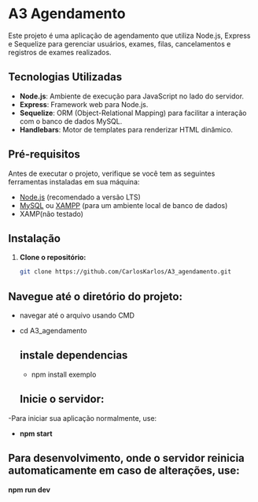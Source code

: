 # A3 Agendamento

Este projeto é uma aplicação de agendamento que utiliza Node.js, Express e Sequelize para gerenciar usuários, exames, filas, cancelamentos e registros de exames realizados.

## Tecnologias Utilizadas

- **Node.js**: Ambiente de execução para JavaScript no lado do servidor.
- **Express**: Framework web para Node.js.
- **Sequelize**: ORM (Object-Relational Mapping) para facilitar a interação com o banco de dados MySQL.
- **Handlebars**: Motor de templates para renderizar HTML dinâmico.

## Pré-requisitos

Antes de executar o projeto, verifique se você tem as seguintes ferramentas instaladas em sua máquina:

- [Node.js](https://nodejs.org/) (recomendado a versão LTS)
- [MySQL](https://www.mysql.com/) ou [XAMPP](https://www.apachefriends.org/index.html) (para um ambiente local de banco de dados)
- XAMP(não testado)

## Instalação

1. **Clone o repositório:**

   ```bash
   git clone https://github.com/CarlosKarlos/A3_agendamento.git

  ## Navegue até o diretório do projeto:


- navegar até o arquivo usando CMD
- cd A3_agendamento

  ## instale dependencias

  - npm install exemplo

  ## Inicie o servidor:


-Para iniciar sua aplicação normalmente, use:
- **npm start**


## Para desenvolvimento, onde o servidor reinicia automaticamente em caso de alterações, use:



**npm run dev**

